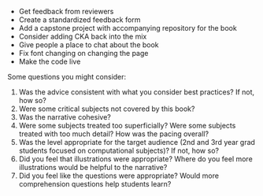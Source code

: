 * Get feedback from reviewers
* Create a standardized feedback form
* Add a capstone project with accompanying repository for the book
* Consider adding CKA back into the mix
* Give people a place to chat about the book
* Fix font changing on changing the page
* Make the code live

Some questions you might consider:

1. Was the advice consistent with what you consider best practices? If not, how so?
1. Were some critical subjects not covered by this book?
1. Was the narrative cohesive? 
1. Were some subjects treated too superficially? Were some subjects treated with too much detail? How was the pacing overall?
1. Was the level appropriate for the target audience (2nd and 3rd year grad students focused on computational subjects)? If not, how so?
1. Did you feel that illustrations were appropriate? Where do you feel more illustrations would be helpful to the narrative?
1. Did you feel like the questions were appropriate? Would more comprehension questions help students learn?
